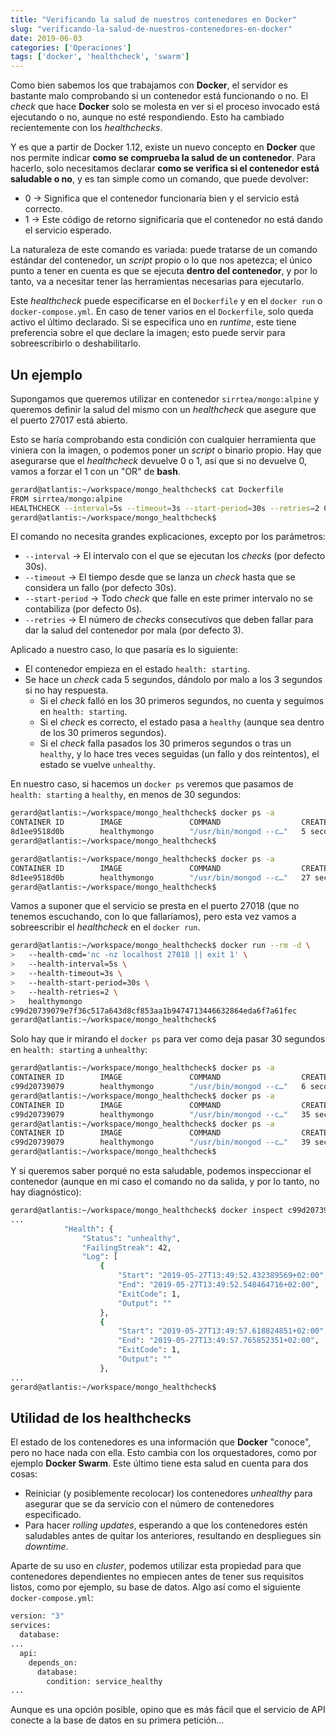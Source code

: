 ```yaml
---
title: "Verificando la salud de nuestros contenedores en Docker"
slug: "verificando-la-salud-de-nuestros-contenedores-en-docker"
date: 2019-06-03
categories: ['Operaciones']
tags: ['docker', 'healthcheck', 'swarm']
---
```


Como bien sabemos los que trabajamos con **Docker**, el servidor es bastante malo comprobando si un contenedor está funcionando o no. El *check* que hace **Docker** solo se molesta en ver si el proceso invocado está ejecutando o no, aunque no esté respondiendo. Esto ha cambiado recientemente con los *healthchecks*.<!--more-->

Y es que a partir de Docker 1.12, existe un nuevo concepto en **Docker** que nos permite indicar **como se comprueba la salud de un contenedor**. Para hacerlo, solo necesitamos declarar **como se verifica si el contenedor está saludable o no**, y es tan simple como un comando, que puede devolver:

* 0 &rarr; Significa que el contenedor funcionaría bien y el servicio está correcto.
* 1 &rarr; Este código de retorno significaría que el contenedor no está dando el servicio esperado.

La naturaleza de este comando es variada: puede tratarse de un comando estándar del contenedor, un *script* propio o lo que nos apetezca; el único punto a tener en cuenta es que se ejecuta **dentro del contenedor**, y por lo tanto, va a necesitar tener las herramientas necesarias para ejecutarlo.

Este *healthcheck* puede especificarse en el `Dockerfile` y en el `docker run` o `docker-compose.yml`. En caso de tener varios en el `Dockerfile`, solo queda activo el último declarado. Si se especifica uno en *runtime*, este tiene preferencia sobre el que declare la imagen; esto puede servir para sobreescribirlo o deshabilitarlo.

## Un ejemplo

Supongamos que queremos utilizar en contenedor `sirrtea/mongo:alpine` y queremos definir la salud del mismo con un *healthcheck* que asegure que el puerto 27017 está abierto.

Esto se haría comprobando esta condición con cualquier herramienta que viniera con la imagen, o podemos poner un *script* o binario propio. Hay que asegurarse que el *healthcheck* devuelve 0 o 1, así que si no devuelve 0, vamos a forzar el 1 con un "OR" de **bash**.

```bash
gerard@atlantis:~/workspace/mongo_healthcheck$ cat Dockerfile 
FROM sirrtea/mongo:alpine
HEALTHCHECK --interval=5s --timeout=3s --start-period=30s --retries=2 CMD nc -nz localhost 27017 || exit 1
gerard@atlantis:~/workspace/mongo_healthcheck$ 
```

El comando no necesita grandes explicaciones, excepto por los parámetros:

* `--interval` &rarr; El intervalo con el que se ejecutan los *checks* (por defecto 30s).
* `--timeout` &rarr; El tiempo desde que se lanza un *check* hasta que se considera un fallo (por defecto 30s).
* `--start-period` &rarr; Todo *check* que falle en este primer intervalo no se contabiliza  (por defecto 0s).
* `--retries` &rarr; El número de *checks* consecutivos que deben fallar para dar la salud del contenedor por mala  (por defecto 3).

Aplicado a nuestro caso, lo que pasaría es lo siguiente:

* El contenedor empieza en el estado `health: starting`.
* Se hace un *check* cada 5 segundos, dándolo por malo a los 3 segundos si no hay respuesta.
    * Si el *check* falló en los 30 primeros segundos, no cuenta y seguimos en `health: starting`.
    * Si el *check* es correcto, el estado pasa a `healthy` (aunque sea dentro de los 30 primeros segundos).
    * Si el *check* falla pasados los 30 primeros segundos o tras un `healthy`, y lo hace tres veces seguidas (un fallo y dos reintentos), el estado se vuelve `unhealthy`.

En nuestro caso, si hacemos un `docker ps` veremos que pasamos de `health: starting` a `healthy`, en menos de 30 segundos:

```bash
gerard@atlantis:~/workspace/mongo_healthcheck$ docker ps -a
CONTAINER ID        IMAGE               COMMAND                  CREATED             STATUS                            PORTS               NAMES
8d1ee9518d0b        healthymongo        "/usr/bin/mongod --c…"   5 seconds ago       Up 3 seconds (health: starting)                       hungry_blackwell
gerard@atlantis:~/workspace/mongo_healthcheck$ 
```

```bash
gerard@atlantis:~/workspace/mongo_healthcheck$ docker ps -a
CONTAINER ID        IMAGE               COMMAND                  CREATED             STATUS                    PORTS               NAMES
8d1ee9518d0b        healthymongo        "/usr/bin/mongod --c…"   27 seconds ago      Up 25 seconds (healthy)                       hungry_blackwell
gerard@atlantis:~/workspace/mongo_healthcheck$ 
```

Vamos a suponer que el servicio se presta en el puerto 27018 (que no tenemos escuchando, con lo que fallaríamos), pero esta vez vamos a sobreescribir el *healthcheck* en el `docker run`.

```bash
gerard@atlantis:~/workspace/mongo_healthcheck$ docker run --rm -d \
>   --health-cmd='nc -nz localhost 27018 || exit 1' \
>   --health-interval=5s \
>   --health-timeout=3s \
>   --health-start-period=30s \
>   --health-retries=2 \
>   healthymongo
c99d20739079e7f36c517a643d8cf853aa1b9474713446632864eda6f7a61fec
gerard@atlantis:~/workspace/mongo_healthcheck$ 
```

Solo hay que ir mirando el `docker ps` para ver como deja pasar 30 segundos en `health: starting` a `unhealthy`:

```bash
gerard@atlantis:~/workspace/mongo_healthcheck$ docker ps -a
CONTAINER ID        IMAGE               COMMAND                  CREATED             STATUS                            PORTS               NAMES
c99d20739079        healthymongo        "/usr/bin/mongod --c…"   6 seconds ago       Up 5 seconds (health: starting)                       nervous_feistel
gerard@atlantis:~/workspace/mongo_healthcheck$ docker ps -a
CONTAINER ID        IMAGE               COMMAND                  CREATED             STATUS                             PORTS               NAMES
c99d20739079        healthymongo        "/usr/bin/mongod --c…"   35 seconds ago      Up 33 seconds (health: starting)                       nervous_feistel
gerard@atlantis:~/workspace/mongo_healthcheck$ docker ps -a
CONTAINER ID        IMAGE               COMMAND                  CREATED             STATUS                      PORTS               NAMES
c99d20739079        healthymongo        "/usr/bin/mongod --c…"   39 seconds ago      Up 38 seconds (unhealthy)                       nervous_feistel
gerard@atlantis:~/workspace/mongo_healthcheck$ 
```

Y si queremos saber porqué no esta saludable, podemos inspeccionar el contenedor (aunque en mi caso el comando no da salida, y por lo tanto, no hay diagnóstico):

```bash
gerard@atlantis:~/workspace/mongo_healthcheck$ docker inspect c99d20739079
...
            "Health": {
                "Status": "unhealthy",
                "FailingStreak": 42,
                "Log": [
                    {
                        "Start": "2019-05-27T13:49:52.432389569+02:00",
                        "End": "2019-05-27T13:49:52.548464716+02:00",
                        "ExitCode": 1,
                        "Output": ""
                    },
                    {
                        "Start": "2019-05-27T13:49:57.618824851+02:00",
                        "End": "2019-05-27T13:49:57.765852351+02:00",
                        "ExitCode": 1,
                        "Output": ""
                    },
...
gerard@atlantis:~/workspace/mongo_healthcheck$ 
```

## Utilidad de los healthchecks

El estado de los contenedores es una información que **Docker** "conoce", pero no hace nada con ella. Esto cambia con los orquestadores, como por ejemplo **Docker Swarm**. Este último tiene esta salud en cuenta para dos cosas:

* Reiniciar (y posiblemente recolocar) los contenedores *unhealthy* para asegurar que se da servicio con el número de contenedores especificado.
* Para hacer *rolling updates*, esperando a que los contenedores estén saludables antes de quitar los anteriores, resultando en despliegues sin *downtime*.

Aparte de su uso en *cluster*, podemos utilizar esta propiedad para que contenedores dependientes no empiecen antes de tener sus requisitos listos, como por ejemplo, su base de datos. Algo así como el siguiente `docker-compose.yml`:

```bash
version: "3"
services:
  database:
...
  api:
    depends_on:
      database:
        condition: service_healthy
...
```

Aunque es una opción posible, opino que es más fácil que el servicio de API conecte a la base de datos en su primera petición...
